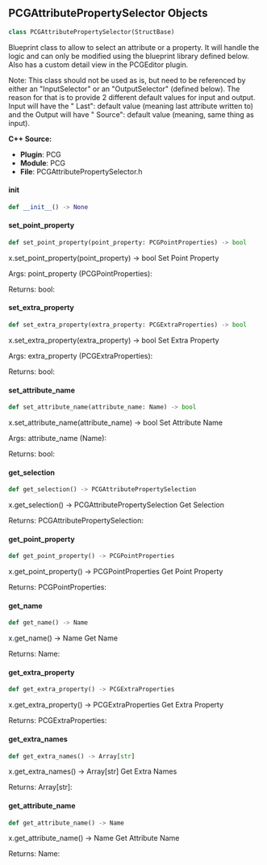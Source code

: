 ## PCGAttributePropertySelector Objects

```python
class PCGAttributePropertySelector(StructBase)
```

Blueprint class to allow to select an attribute or a property.
It will handle the logic and can only be modified using the blueprint library defined below.
Also has a custom detail view in the PCGEditor plugin.

Note: This class should not be used as is, but need to be referenced by either an "InputSelector" or an "OutputSelector" (defined below).
The reason for that is to provide 2 different default values for input and output. Input will have the "
Last": default value (meaning last attribute written to) and the Output will have "
Source": default value (meaning, same thing as input).

**C++ Source:**

- **Plugin**: PCG
- **Module**: PCG
- **File**: PCGAttributePropertySelector.h

<a id="unreal.PCGAttributePropertySelector.__init__"></a>

#### __init__

```python
def __init__() -> None
```

<a id="unreal.PCGAttributePropertySelector.set_point_property"></a>

#### set_point_property

```python
def set_point_property(point_property: PCGPointProperties) -> bool
```

x.set_point_property(point_property) -> bool
Set Point Property

Args:
    point_property (PCGPointProperties): 

Returns:
    bool:

<a id="unreal.PCGAttributePropertySelector.set_extra_property"></a>

#### set_extra_property

```python
def set_extra_property(extra_property: PCGExtraProperties) -> bool
```

x.set_extra_property(extra_property) -> bool
Set Extra Property

Args:
    extra_property (PCGExtraProperties): 

Returns:
    bool:

<a id="unreal.PCGAttributePropertySelector.set_attribute_name"></a>

#### set_attribute_name

```python
def set_attribute_name(attribute_name: Name) -> bool
```

x.set_attribute_name(attribute_name) -> bool
Set Attribute Name

Args:
    attribute_name (Name): 

Returns:
    bool:

<a id="unreal.PCGAttributePropertySelector.get_selection"></a>

#### get_selection

```python
def get_selection() -> PCGAttributePropertySelection
```

x.get_selection() -> PCGAttributePropertySelection
Get Selection

Returns:
    PCGAttributePropertySelection:

<a id="unreal.PCGAttributePropertySelector.get_point_property"></a>

#### get_point_property

```python
def get_point_property() -> PCGPointProperties
```

x.get_point_property() -> PCGPointProperties
Get Point Property

Returns:
    PCGPointProperties:

<a id="unreal.PCGAttributePropertySelector.get_name"></a>

#### get_name

```python
def get_name() -> Name
```

x.get_name() -> Name
Get Name

Returns:
    Name:

<a id="unreal.PCGAttributePropertySelector.get_extra_property"></a>

#### get_extra_property

```python
def get_extra_property() -> PCGExtraProperties
```

x.get_extra_property() -> PCGExtraProperties
Get Extra Property

Returns:
    PCGExtraProperties:

<a id="unreal.PCGAttributePropertySelector.get_extra_names"></a>

#### get_extra_names

```python
def get_extra_names() -> Array[str]
```

x.get_extra_names() -> Array[str]
Get Extra Names

Returns:
    Array[str]:

<a id="unreal.PCGAttributePropertySelector.get_attribute_name"></a>

#### get_attribute_name

```python
def get_attribute_name() -> Name
```

x.get_attribute_name() -> Name
Get Attribute Name

Returns:
    Name:

<a id="unreal.PCGAttributePropertyInputSelector"></a>